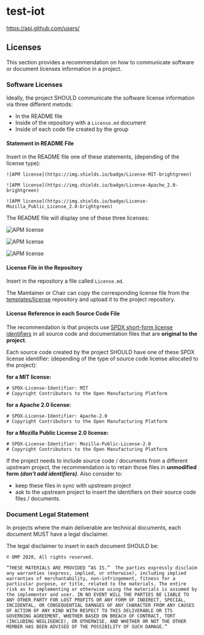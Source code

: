 # test-iot
https://api.github.com/users/<username>
  

## Licenses
This section provides a recommendation on how to communicate software or document licenses information in a project.

### Software Licenses

Ideally, the project SHOULD communicate the software license information via three different metods:

* In the README file
* Inside of the repository with a ```License.md``` document
* Inside of each code file created by the group

#### Statement in README File
Insert in the README file one of these statements, (depending of the license type):

```
![APM license](https://img.shields.io/badge/License-MIT-brightgreen)

![APM license](https://img.shields.io/badge/License-Apache_2.0-brightgreen)

![APM license](https://img.shields.io/badge/License-Mozilla_Public_License_2.0-brightgreen)
```

The README file will display one of these three licenses:

![APM license](https://img.shields.io/badge/License-MIT-brightgreen)

![APM license](https://img.shields.io/badge/License-Apache_2.0-brightgreen)

![APM license](https://img.shields.io/badge/License-Mozilla_Public_License_2.0-brightgreen)


#### License File in the Repository
Insert in the repository a file called ```License.md```. 

The Maintainer or Chair can copy the corresponding license file from the [templates/license](https://github.com/OpenManufacturingPlatform/templates/tree/development/License) repository and upload it to the project repository.


#### License Reference in each Source Code File
The recommendation is that projects use [SPDX short-form license identifiers](https://spdx.dev/ids/) in all source code and documentation files that are **original to the project**.


Each source code created by the project SHOULD have one of these SPDX license identifier: (depending of the type of source code license allocated to the project):

**for a MIT license:**

```
# SPDX-License-Identifier: MIT
# Copyright Contributors to the Open Manufacturing Platform
```

**for a Apache 2.0 license:**

```
# SPDX-License-Identifier: Apache-2.0
# Copyright Contributors to the Open Manufacturing Platform
```

**for a Mozilla Public License 2.0 license:**

```
# SPDX-License-Identifier: Mozilla-Public-License-2.0
# Copyright Contributors to the Open Manufacturing Platform
```

If the project needs to include source code / documents from a different upstream project, the recommendation is to retain those files in **unmodified form**  _**(don't add identifiers)**_.
Also consider to:
* keep these files in sync with upstream project
* ask to the upstream project to insert the identifiers on their source code files / documents.

### Document Legal Statement
In projects where the main deliverable are technical documents, each document MUST have a legal disclaimer.

The legal disclaimer to insert in each document SHOULD be:

```
© OMP 2020, All rights reserved.

“THESE MATERIALS ARE PROVIDED “AS IS.”  The parties expressly disclaim any warranties (express, implied, or otherwise), including implied warranties of merchantability, non-infringement, fitness for a particular purpose, or title, related to the materials. The entire risk as to implementing or otherwise using the materials is assumed by the implementer and user. IN NO EVENT WILL THE PARTIES BE LIABLE TO ANY OTHER PARTY FOR LOST PROFITS OR ANY FORM OF INDIRECT, SPECIAL, INCIDENTAL, OR CONSEQUENTIAL DAMAGES OF ANY CHARACTER FROM ANY CAUSES OF ACTION OF ANY KIND WITH RESPECT TO THIS DELIVERABLE OR ITS GOVERNING AGREEMENT, WHETHER BASED ON BREACH OF CONTRACT, TORT (INCLUDING NEGLIGENCE), OR OTHERWISE, AND WHETHER OR NOT THE OTHER MEMBER HAS BEEN ADVISED OF THE POSSIBILITY OF SUCH DAMAGE.”
```
